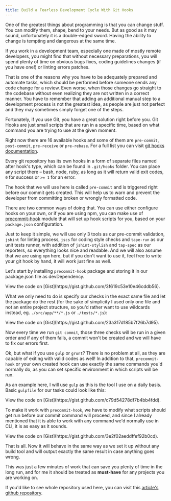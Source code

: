 ```yaml
---
title: Build a Fearless Development Cycle With Git Hooks
---
```


One of the greatest things about programming is that you can change stuff. You can modify them, shape, bend to your needs. But as good as it may sound, unfortunately it is a double-edged sword. Having the ability to change is tempting and dangerous at the same time.

If you work in a development team, especially one made of mostly remote developers, you might find that without necessary preparations, you will spend plenty of time on obvious bugs fixes, coding guidelines changes (if you have one!) or linting errors patches.

That is one of the reasons why you have to be adequately prepared and automate tasks, which should be performed before someone sends any code change for a review. Even worse, when those changes go straight to the codebase without even realizing they are not written in a correct manner. You have to remember that adding an additional manual step to a development process is not the greatest idea, as people are just not perfect and they may sometimes simply forget one of the steps.

Fortunately, if you use Git, you have a great solution right before you. Git Hooks are just small scripts that are run in a specific time, based on what command you are trying to use at the given moment.

Right now there are 16 available hooks and some of them are `pre-commit`, `post-commit`, `pre-receive` or `pre-rebase`. For a full list you can visit [git hooks documentation](https://www.kernel.org/pub/software/scm/git/docs/githooks.html "git hooks documentation").

Every git repository has its own hooks in a form of separate files named after hook's type, which can be found in `.git/hooks` folder. You can place any script there – bash, node, ruby, as long as it will return valid exit codes, `0` for success or `>= 1` for an error.

The hook that we will use here is called `pre-commit` and is triggered right before our commit gets created. This will help us to warn and prevent the developer from committing broken or wrongly formatted code.

There are two common ways of doing that. You can use either configure hooks on your own, or if you are using npm, you can make use of [precommit-hook](https://github.com/nlf/precommit-hook "precommit-hook") module that will set up hook scripts for you, based on your `package.json` configuration.

Just to keep it simple, we will use only 3 tools as our pre-commit validation, `jshint` for linting process, `jscs` for coding style checks and `tape-run` as our unit tests runner, with addition of `jshint-stylish` and `tap-spec` as our reporters, so everything looks nice and readable. And we will also assume that we are using `npm` here, but if you don't want to use it, feel free to write your git hook by hand, it will work just fine as well.

Let's start by installing `precommit-hook` package and storing it in our package.json file as devDependency.

<script src="https://gist.github.com/3f619c53e10e46cddb56.js?file="></script><noscript>View the code on [Gist](https://gist.github.com/3f619c53e10e46cddb56).

</noscript>What we only need to do is specify our checks in the exact same file and let the package do the rest (for the sake of simplicity I used only one file and not an entire project structure, so you'd rather want to use wildcards instead, eg. `./src/app/**/*.js` or `./tests/*.js`):

<script src="https://gist.github.com/23a317d185b7f26b7d95.js?file="></script><noscript>View the code on [Gist](https://gist.github.com/23a317d185b7f26b7d95).

</noscript>Now every time we run `git commit`, those three checks will be run in a given order and if any of them fails, a commit won't be created and we will have to fix our errors first.

Ok, but what if you use `gulp` or `grunt`? There is no problem at all, as they are capable of exiting with valid codes as well! In addition to that, `precommit-hook` or your own created hook can use exactly the same commands you'd normally do, as you can set specific environment in which scripts will be run.

As an example here, I will use `gulp` as this is the tool I use on a daily basis.  
 Basic `gulpfile` for our tasks could look like this:

<script src="https://gist.github.com/c79d54278df7b4bb4fdd.js?file="></script><noscript>View the code on [Gist](https://gist.github.com/c79d54278df7b4bb4fdd).

</noscript>To make it work with `precommit-hook`, we have to modify what scripts should get run before our commit command will proceed, and since I already mentioned that it is able to work with any command we'd normally use in CLI, it is as easy as it sounds.

<script src="https://gist.github.com/3e2f02aeddffef92b0cd.js?file="></script><noscript>View the code on [Gist](https://gist.github.com/3e2f02aeddffef92b0cd).

</noscript>That is all. Now it will behave in the same way as we set it up without any build tool and will output exactly the same result in case anything goes wrong.

This was just a few minutes of work that can save you plenty of time in the long run, and for me it should be treated as **must-have** for any projects you are working on.

If you'd like to see whole repository used here, you can visit this [article's github repository](https://github.com/kamilogorek/githooks-article "article's github repository").

